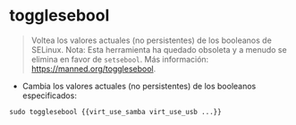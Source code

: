 # togglesebool

> Voltea los valores actuales (no persistentes) de los booleanos de SELinux.
> Nota: Esta herramienta ha quedado obsoleta y a menudo se elimina en favor de `setsebool`.
> Más información: <https://manned.org/togglesebool>.

- Cambia los valores actuales (no persistentes) de los booleanos especificados:

`sudo togglesebool {{virt_use_samba virt_use_usb ...}}`
